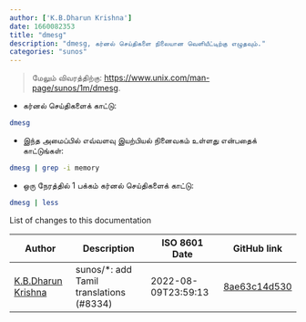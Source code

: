 ```yaml
---
author: ['K.B.Dharun Krishna']
date: 1660082353
title: "dmesg"
description: "dmesg, கர்னல் செய்திகளை நிலையான வெளியீட்டிற்கு எழுதவும்."
categories: "sunos"
---
```

> மேலும் விவரத்திற்கு: <https://www.unix.com/man-page/sunos/1m/dmesg>.

- கர்னல் செய்திகளைக் காட்டு:

```bash
dmesg
```

- இந்த அமைப்பில் எவ்வளவு இயற்பியல் நினைவகம் உள்ளது என்பதைக் காட்டுங்கள்:

```bash
dmesg | grep -i memory
```

- ஒரு நேரத்தில் 1 பக்கம் கர்னல் செய்திகளைக் காட்டு:

```bash
dmesg | less
```
List of changes to this documentation


Author | Description | ISO 8601 Date | GitHub link
------|-----|-----|-----
[K.B.Dharun Krishna](mailto:kbdharunkrishna@gmail.com) | sunos/*: add Tamil translations (#8334) | 2022-08-09T23:59:13 | [8ae63c14d530](https://github.com/tldr-pages/tldr/commit/8ae63c14d5309ccfadecdede83eb544eae907175)

